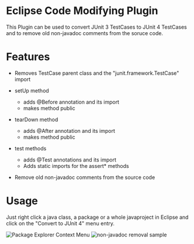 Eclipse Code Modifying Plugin
=============================

This Plugin can be used to convert JUnit 3 TestCases to JUnit 4 TestCases and to remove old non-javadoc comments from the soruce code.

Features
========

- Removes TestCase parent class and the "junit.framework.TestCase" import
- setUp method
  - adds @Before annotation and its import
  - makes method public
- tearDown method
  - adds @After annotation and its import
  - makes method public
- test methods
  - adds @Test annotations and its import
  - Adds static imports for the assert* methods
   
  
- Remove old non-javadoc comments from the source code

Usage
=====

Just right click a java class, a package or a whole javaproject in Eclipse and click on the "Convert to JUnit 4" menu entry.


![Package Explorer Context Menu](http://i58.tinypic.com/optdls.png)
![non-javadoc removal sample](https://pbs.twimg.com/media/By-tQEECQAAMoCR.png:large)
